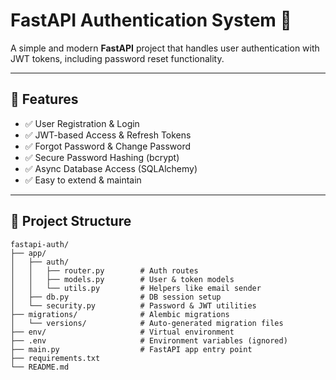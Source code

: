 # FastAPI Authentication System 🚀

A simple and modern **FastAPI** project that handles user authentication with JWT tokens, including password reset functionality.

---

## 🌟 Features

- ✅ User Registration & Login  
- ✅ JWT-based Access & Refresh Tokens  
- ✅ Forgot Password & Change Password  
- ✅ Secure Password Hashing (bcrypt)  
- ✅ Async Database Access (SQLAlchemy)  
- ✅ Easy to extend & maintain  

---

## 📂 Project Structure

```text
fastapi-auth/
├── app/
│   ├── auth/
│   │   ├── router.py        # Auth routes
│   │   ├── models.py        # User & token models
│   │   └── utils.py         # Helpers like email sender
│   ├── db.py                # DB session setup
│   └── security.py          # Password & JWT utilities
├── migrations/              # Alembic migrations
│   └── versions/            # Auto-generated migration files
├── env/                     # Virtual environment
├── .env                     # Environment variables (ignored)
├── main.py                  # FastAPI app entry point
├── requirements.txt
└── README.md
